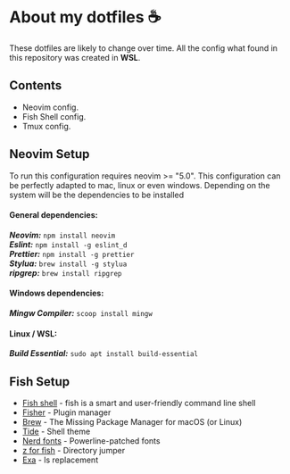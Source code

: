 # About my dotfiles ☕️

These dotfiles are likely to change over time. All the config what found in this repository was created in **WSL**.

## Contents

- Neovim config.
- Fish Shell config.
- Tmux config.

## Neovim Setup

To run this configuration requires neovim >= "5.0".
This configuration can be perfectly adapted to mac, linux or even windows. Depending on the system will be the dependencies to be installed

#### General dependencies:

**_Neovim:_** `npm install neovim` <br/>
**_Eslint:_** `npm install -g eslint_d` <br/>
**_Prettier:_** `npm install -g prettier` <br/>
**_Stylua:_** `brew install -g stylua` <br/>
**_ripgrep:_** `brew install ripgrep` <br/>

#### Windows dependencies:

**_Mingw Compiler:_** `scoop install mingw`

#### Linux / WSL:

**_Build Essential:_** `sudo apt install build-essential`

## Fish Setup

- [Fish shell](https://fishshell.com/) - fish is a smart and user-friendly command line shell<br>
- [Fisher](https://github.com/jorgebucaran/fisher) - Plugin manager<br>
- [Brew](https://brew.sh/) - The Missing Package Manager for macOS (or Linux)<br>
- [Tide](https://github.com/IlanCosman/tide) - Shell theme<br>
- [Nerd fonts](https://github.com/ryanoasis/nerd-fonts) - Powerline-patched fonts<br>
- [z for fish](https://github.com/jethrokuan/z) - Directory jumper<br>
- [Exa](https://the.exa.website/) - ls replacement<br>
